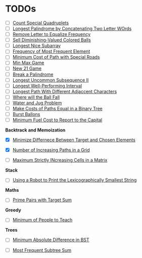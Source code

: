 # TODOs

- [ ] [Count Special Quadruplets](https://leetcode.com/problems/count-special-quadruplets/description/)
- [ ] [Longest Palindrome by Concatenating Two Letter WOrds](https://leetcode.com/problems/longest-palindrome-by-concatenating-two-letter-words/description/)
- [ ] [Remove Letter to Equalize Frequency](https://leetcode.com/problems/remove-letter-to-equalize-frequency/description/)
- [ ] [Sell Diminishing-Valued Colored Balls](https://leetcode.com/problems/sell-diminishing-valued-colored-balls/)
- [ ] [Longest Nice Subarray](https://leetcode.com/problems/longest-nice-subarray/)
- [ ] [Frequency of Most Frequent Element](https://leetcode.com/problems/frequency-of-the-most-frequent-element/)
- [ ] [Minimum Cost of Path with Special Roads](https://leetcode.com/problems/minimum-cost-of-a-path-with-special-roads/)
- [ ] [Min Max Game](https://leetcode.com/problems/min-max-game/description/)
- [ ] [New 21 Game](https://leetcode.com/problems/new-21-game/description/)
- [ ] [Break a Palindrome](https://leetcode.com/problems/break-a-palindrome/description/)
- [ ] [Longest Uncommon Subsequence II](https://leetcode.com/problems/longest-uncommon-subsequence-ii/description/)
- [ ] [Longest Well-Performing Interval](https://leetcode.com/problems/longest-well-performing-interval/description/)
- [ ] [Longest Path With Different Adjaccent Characters](https://leetcode.com/problems/longest-path-with-different-adjacent-characters/description/)
- [ ] [Where will the Ball Fall](https://leetcode.com/problems/where-will-the-ball-fall/description/)
- [ ] [Water and Jug Problem](https://leetcode.com/problems/water-and-jug-problem/)
- [ ] [Make Costs of Paths Equal in a Binary Tree](https://leetcode.com/problems/make-costs-of-paths-equal-in-a-binary-tree/description/)
- [ ] [Burst Ballons](https://leetcode.com/problems/burst-balloons/description/)
- [ ] [Minimum Fuel Cost to Report to the Capital](https://leetcode.com/problems/minimum-fuel-cost-to-report-to-the-capital/)

**Backtrack and Memoization**

- [X] [Minimize Differnece Between Target and Chosen Elements](https://leetcode.com/problems/minimize-the-difference-between-target-and-chosen-elements/description/)
- [X] [Number of Increasing Paths in a Grid](https://leetcode.com/problems/number-of-increasing-paths-in-a-grid/description/)
- [ ] [Maximum Strictly INcreasing Cells in a Matrix](https://leetcode.com/problems/maximum-strictly-increasing-cells-in-a-matrix/description/)


**Stack**

- [ ] [Using a Robot to Print the Lexicographically Smallest String](https://leetcode.com/problems/using-a-robot-to-print-the-lexicographically-smallest-string/description/)


**Maths**

- [ ] [Prime Pairs with Target Sum](https://leetcode.com/problems/prime-pairs-with-target-sum/description/)


**Greedy**

- [ ] [Minimum of People to Teach](https://leetcode.com/problems/minimum-number-of-people-to-teach/solutions/1031079/python-3-steps/)


**Trees**

- [ ] [Minimum Absolute Difference in BST](https://leetcode.com/problems/minimum-absolute-difference-in-bst/description/)
- [ ] [Most Frequent Subtree Sum](https://leetcode.com/problems/most-frequent-subtree-sum/description/)

